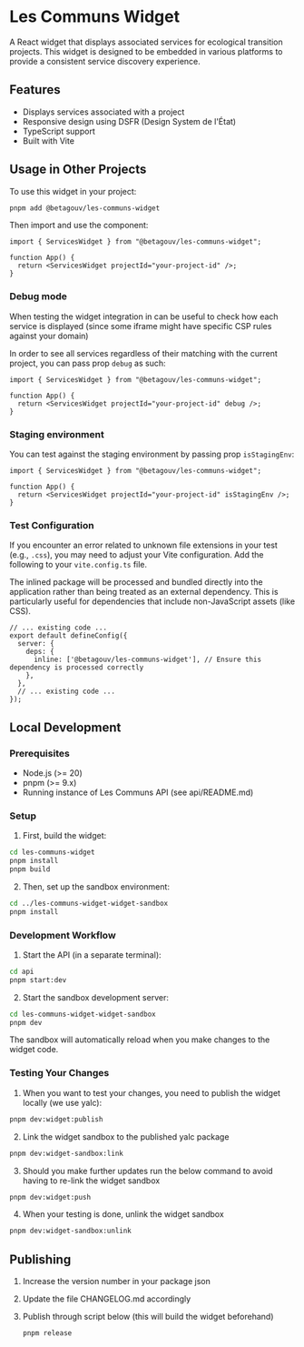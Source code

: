 # Les Communs Widget

A React widget that displays associated services for ecological transition projects. This widget is designed to be embedded in various platforms to provide a consistent service discovery experience.

## Features

- Displays services associated with a project
- Responsive design using DSFR (Design System de l'État)
- TypeScript support
- Built with Vite

## Usage in Other Projects

To use this widget in your project:

```bash
pnpm add @betagouv/les-communs-widget
```

Then import and use the component:

```tsx
import { ServicesWidget } from "@betagouv/les-communs-widget";

function App() {
  return <ServicesWidget projectId="your-project-id" />;
}
```

### Debug mode

When testing the widget integration in can be useful to check how each service is displayed (since some iframe might have specific CSP rules against your domain)

In order to see all services regardless of their matching with the current project, you can pass prop `debug` as such:

```tsx
import { ServicesWidget } from "@betagouv/les-communs-widget";

function App() {
  return <ServicesWidget projectId="your-project-id" debug />;
}
```

### Staging environment

You can test against the staging environment by passing prop `isStagingEnv`:

```tsx
import { ServicesWidget } from "@betagouv/les-communs-widget";

function App() {
  return <ServicesWidget projectId="your-project-id" isStagingEnv />;
}
```

### Test Configuration

If you encounter an error related to unknown file extensions in your test (e.g., `.css`), you may need to adjust your Vite configuration. Add the following to your `vite.config.ts` file.

The inlined package will be processed and bundled directly into the application rather than being treated as an external dependency. This is particularly useful for dependencies that include non-JavaScript assets (like CSS).

```
// ... existing code ...
export default defineConfig({
  server: {
    deps: {
      inline: ['@betagouv/les-communs-widget'], // Ensure this dependency is processed correctly
    },
  },
  // ... existing code ...
});
```

## Local Development

### Prerequisites

- Node.js (>= 20)
- pnpm (>= 9.x)
- Running instance of Les Communs API (see api/README.md)

### Setup

1. First, build the widget:

```bash
cd les-communs-widget
pnpm install
pnpm build
```

2. Then, set up the sandbox environment:

```bash
cd ../les-communs-widget-widget-sandbox
pnpm install
```

### Development Workflow

1. Start the API (in a separate terminal):

```bash
cd api
pnpm start:dev
```

2. Start the sandbox development server:

```bash
cd les-communs-widget-widget-sandbox
pnpm dev
```

The sandbox will automatically reload when you make changes to the widget code.

### Testing Your Changes

1. When you want to test your changes, you need to publish the widget locally (we use yalc):

```bash
pnpm dev:widget:publish
```

2. Link the widget sandbox to the published yalc package

```bash
pnpm dev:widget-sandbox:link
```

3. Should you make further updates run the below command to avoid having to re-link the widget sandbox

```bash
pnpm dev:widget:push
```

4. When your testing is done, unlink the widget sandbox

```bash
pnpm dev:widget-sandbox:unlink
```

## Publishing

1. Increase the version number in your package json
2. Update the file CHANGELOG.md accordingly
3. Publish through script below (this will build the widget beforehand)

   ```bash
   pnpm release
   ```
